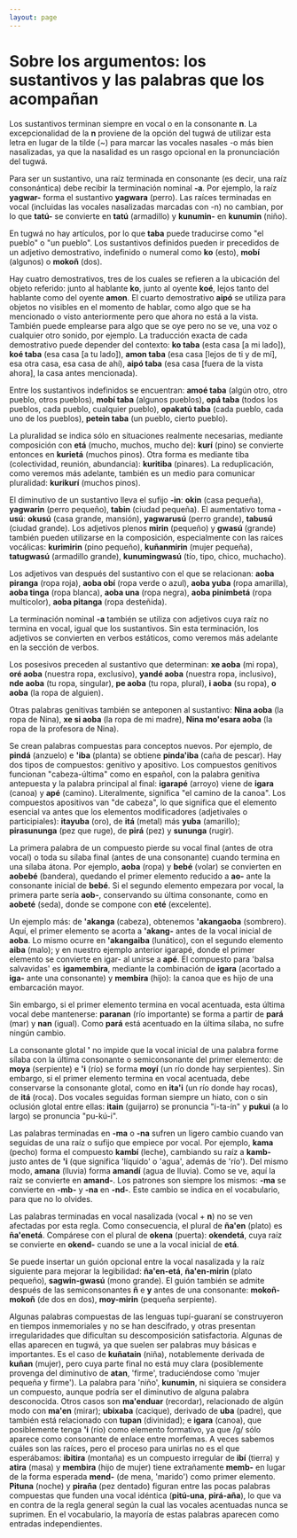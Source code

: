 ```yaml
---
layout: page
---
```


# Sobre los argumentos: los sustantivos y las palabras que los acompañan 

Los sustantivos terminan siempre en vocal o en la consonante **n**. La excepcionalidad de la **n** proviene de la opción del tugwá de utilizar esta letra en lugar de la tilde (~) para marcar las vocales nasales -o más bien nasalizadas, ya que la nasalidad es un rasgo opcional en la pronunciación del tugwá.

Para ser un sustantivo, una raíz terminada en consonante (es decir, una raíz consonántica) debe recibir la terminación nominal **-a**. Por ejemplo, la raíz **yagwar-** forma el sustantivo **yagwara** (perro). Las raíces terminadas en vocal (incluidas las vocales nasalizadas marcadas con -n) no cambian, por lo que **tatú-** se convierte en **tatú** (armadillo) y **kunumin-** en **kunumin** (niño).

En tugwá no hay artículos, por lo que **taba** puede traducirse como "el pueblo" o "un pueblo". Los sustantivos definidos pueden ir precedidos de un adjetivo demostrativo, indefinido o numeral como **ko** (esto), **mobí** (algunos) o **mokoñ** (dos).

Hay cuatro demostrativos, tres de los cuales se refieren a la ubicación del objeto referido: junto al hablante **ko**, junto al oyente **koé**, lejos tanto del hablante como del oyente **amon**. El cuarto demostrativo **aipó** se utiliza para objetos no visibles en el momento de hablar, como algo que se ha mencionado o visto anteriormente pero que ahora no está a la vista. También puede emplearse para algo que se oye pero no se ve, una voz o cualquier otro sonido, por ejemplo. La traducción exacta de cada demostrativo puede depender del contexto: **ko taba** (esta casa [a mi lado]), **koé taba** (esa casa [a tu lado]), **amon taba** (esa casa [lejos de ti y de mí], esa otra casa, esa casa de ahí), **aipó taba** (esa casa [fuera de la vista ahora], la casa antes mencionada). 

Entre los sustantivos indefinidos se encuentran: **amoé taba** (algún otro, otro pueblo, otros pueblos), **mobí taba** (algunos pueblos), **opá taba** (todos los pueblos, cada pueblo, cualquier pueblo), **opakatú taba** (cada pueblo, cada uno de los pueblos), **petein taba** (un pueblo, cierto pueblo).

La pluralidad se indica sólo en situaciones realmente necesarias, mediante composición con **etá** (mucho, muchos, mucho de): **kurí** (pino) se convierte entonces en **kurietá** (muchos pinos). Otra forma es mediante tiba (colectividad, reunión, abundancia): **kuritiba** (pinares). La reduplicación, como veremos más adelante, también es un medio para comunicar pluralidad: **kurikurí** (muchos pinos).

El diminutivo de un sustantivo lleva el sufijo **-in**: **okin** (casa pequeña), **yagwarin** (perro pequeño), **tabin** (ciudad pequeña). El aumentativo toma **-usú**: **okusú** (casa grande, mansión), **yagwarusú** (perro grande), **tabusú** (ciudad grande). Los adjetivos plenos **mirin** (pequeño) y **gwasú** (grande) también pueden utilizarse en la composición, especialmente con las raíces vocálicas: **kurimirin** (pino pequeño), **kuñanmirin** (mujer pequeña), **tatugwasú** (armadillo grande), **kunumingwasú** (tío, tipo, chico, muchacho).

Los adjetivos van después del sustantivo con el que se relacionan: **aoba piranga** (ropa roja), **aoba obí** (ropa verde o azul), **aoba yuba** (ropa amarilla), **aoba tinga** (ropa blanca), **aoba una** (ropa negra), **aoba pinimbetá** (ropa multicolor), **aoba pitanga** (ropa desteñida).

La terminación nominal **-a** también se utiliza con adjetivos cuya raíz no termina en vocal, igual que los sustantivos. Sin esta terminación, los adjetivos se convierten en verbos estáticos, como veremos más adelante en la sección de verbos.

Los posesivos preceden al sustantivo que determinan: **xe aoba** (mi ropa), **oré aoba** (nuestra ropa, exclusivo), **yandé aoba** (nuestra ropa, inclusivo), **nde aoba** (tu ropa, singular), **pe aoba** (tu ropa, plural), **i aoba** (su ropa), **o aoba** (la ropa de alguien).

Otras palabras genitivas también se anteponen al sustantivo: **Nina aoba** (la ropa de Nina), **xe si aoba** (la ropa de mi madre), **Nina mo'esara aoba** (la ropa de la profesora de Nina).

Se crean palabras compuestas para conceptos nuevos. Por ejemplo, de **pindá** (anzuelo) e **'iba** (planta) se obtiene **pinda'iba** (caña de pescar). Hay dos tipos de compuestos: genitivo y apositivo. Los compuestos genitivos funcionan "cabeza-última" como en español, con la palabra genitiva antepuesta y la palabra principal al final: **igarapé** (arroyo) viene de **igara** (canoa) y **apé** (camino). Literalmente, significa "el camino de la canoa". Los compuestos apositivos van "de cabeza", lo que significa que el elemento esencial va antes que los elementos modificadores (adjetivales o participiales): **itayuba** (oro), de **itá** (metal) más **yuba** (amarillo); **pirasununga** (pez que ruge), de **pirá** (pez) y **sununga** (rugir).

La primera palabra de un compuesto pierde su vocal final (antes de otra vocal) o toda su sílaba final (antes de una consonante) cuando termina en una sílaba átona. Por ejemplo, **aoba** (ropa) y **bebé** (volar) se convierten en **aobebé** (bandera), quedando el primer elemento reducido a **ao-** ante la consonante inicial de **bebé**. Si el segundo elemento empezara por vocal, la primera parte sería **aob-**, conservando su última consonante, como en **aobeté** (seda), donde se compone con **eté** (excelente).

Un ejemplo más: de **'akanga** (cabeza), obtenemos **'akangaoba** (sombrero). Aquí, el primer elemento se acorta a **'akang-** antes de la vocal inicial de **aoba**. Lo mismo ocurre en **'akangaiba** (lunático), con el segundo elemento **aiba** (malo); y en nuestro ejemplo anterior igarapé, donde el primer elemento se convierte en igar- al unirse a **apé**. El compuesto para 'balsa salvavidas' es **igamembira**, mediante la combinación de **igara** (acortado a **iga-** ante una consonante) y **membira** (hijo): la canoa que es hijo de una embarcación mayor.

Sin embargo, si el primer elemento termina en vocal acentuada, esta última vocal debe mantenerse: **paranan** (río importante) se forma a partir de **pará** (mar) y **nan** (igual). Como **pará** está acentuado en la última sílaba, no sufre ningún cambio.

La consonante glotal **'** no impide que la vocal inicial de una palabra forme sílaba con la última consonante o semiconsonante del primer elemento: de **moya** (serpiente) e **'i** (río) se forma **moyí** (un río donde hay serpientes). Sin embargo, si el primer elemento termina en vocal acentuada, debe conservarse la consonante glotal, como en **ita'i** (un río donde hay rocas), de **itá** (roca). Dos vocales seguidas forman siempre un hiato, con o sin oclusión glotal entre ellas: **itain** (guijarro) se pronuncia "i-ta-ín" y **pukui** (a lo largo) se pronuncia "pu-kú-i".

Las palabras terminadas en **-ma** o **-na** sufren un ligero cambio cuando van seguidas de una raíz o sufijo que empiece por vocal. Por ejemplo, **kama** (pecho) forma el compuesto **kambí** (leche), cambiando su raíz a **kamb-** justo antes de **'i** (que significa 'líquido' o 'agua', además de 'río'). Del mismo modo, **amana** (lluvia) forma **amandí** (agua de lluvia). Como se ve, aquí la raíz se convierte en **amand-**. Los patrones son siempre los mismos: **-ma** se convierte en **-mb-** y **-na** en **-nd-**. Este cambio se indica en el vocabulario, para que no lo olvides.

Las palabras terminadas en vocal nasalizada (vocal + **n**) no se ven afectadas por esta regla. Como consecuencia, el plural de **ña'en** (plato) es **ña'enetá**. Compárese con el plural de **okena** (puerta): **okendetá**, cuya raíz se convierte en **okend-** cuando se une a la vocal inicial de **etá**. 

Se puede insertar un guión opcional entre la vocal nasalizada y la raíz siguiente para mejorar la legibilidad: **ña'en-etá**, **ña'en-mirin** (plato pequeño), **sagwin-gwasú** (mono grande). El guión también se admite después de las semiconsonantes **ñ** e **y** antes de una consonante: **mokoñ-mokoñ** (de dos en dos), **moy-mirin** (pequeña serpiente).

Algunas palabras compuestas de las lenguas tupí-guaraní se construyeron en tiempos inmemoriales y no se han descifrado, y otras presentan irregularidades que dificultan su descomposición satisfactoria. Algunas de ellas aparecen en tugwá, ya que suelen ser palabras muy básicas e importantes. Es el caso de **kuñatain** (niña), notablemente derivada de **kuñan** (mujer), pero cuya parte final no está muy clara (posiblemente provenga del diminutivo de **atan**, 'firme', traduciéndose como 'mujer pequeña y firme'). La palabra para 'niño', **kunumin**, ni siquiera se considera un compuesto, aunque podría ser el diminutivo de alguna palabra desconocida. Otros casos son **ma'enduar** (recordar), relacionado de algún modo con **ma'en** (mirar); **ubixaba** (cacique), derivado de **uba** (padre), que también está relacionado con **tupan** (divinidad); e **igara** (canoa), que posiblemente tenga **'i** (río) como elemento formativo, ya que /ɡ/ sólo aparece como consonante de enlace entre morfemas. A veces sabemos cuáles son las raíces, pero el proceso para unirlas no es el que esperábamos: **ibitira** (montaña) es un compuesto irregular de **ibí** (tierra) y **atira** (masa) y **membira** (hijo de mujer) tiene extrañamente **memb-** en lugar de la forma esperada **mend-** (de mena, 'marido') como primer elemento. **Pituna** (noche) y **piraña** (pez dentado) figuran entre las pocas palabras compuestas que funden una vocal idéntica (**pitú-una**, **pirá-aña**), lo que va en contra de la regla general según la cual las vocales acentuadas nunca se suprimen. En el vocabulario, la mayoría de estas palabras aparecen como entradas independientes.

